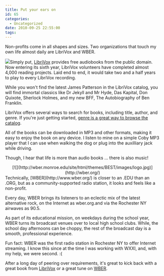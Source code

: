 ```yaml
---
title: Put your ears on
id: 65
categories:
  - Uncategorized
date: 2010-09-25 22:55:00
tags:
---
```


Non-profits come in all shapes and sizes. Two organizations that touch my own life almost daily are LibriVox and WBER.

[![](http://creativecommons.org/images/public/norights-a.png)](http://librivox.org/)Simply put, [LibriVox](http://librivox.org/) provides free audiobooks from the public domain. Now entering its sixth year, LibriVox volunteers have completed almost 4,000 reading projects. Laid end to end, it would take two and a half years to play to every LibriVox recording.

While you won't find the latest James Patterson in the LibriVox catalog, you will find immortal classics like Dr Jekyll and Mr Hyde, Das Kapital, Don Quixote, Sherlock Holmes, and my new BFF, The Autobiography of Ben Franklin.

LibriVox offers several ways to search for books, including title, author, and genre. If you're just getting started, [genre is a great way to browse the catalog](http://librivox.org/newcatalog/genres.php).

All of the books can be downloaded in MP3 and other formats, making it easy to enjoy the book on any device. I listen to mine on a simple Coby MP3 player that I can use when walking the dog or plug into the auxilliary jack while driving.

Though, I hear that life is more than audio books ... there is also music!
<div class="separator" style="clear:both;text-align:center;">[![](http://wber.monroe.edu/site/html/themes/BEST/images/logo.jpg)](http://wber.org/)</div>
Technically, [WBER](http://www.wber.org/) is closer to an .EDU than an .ORG, but as a community-supported radio station, it looks and feels like a non-profit.

Every day, WBER brings its listeners to an eclectic mix of the latest alternative rock, on the Internet as wber.org.and via the Rochester NY airwaves as 90.5.

As part of its educational mission, on weekdays during the school year, WBER turns its broadcast venues over to local high school clubs. While, the school day afternoons can be choppy, the rest of the broadcast day is a smooth, professional experience.

Fun fact: WBER was the first radio station in Rochester NY to offer Internet streaming. I know this since at the time I was working with WXXI, and, with my help, we were second. :(

After a long day of peering over requirements, it's great to kick back with a great book from [LibriVox](http://librivox.org/) or a great tune on [WBER](http://www.wber.org/).